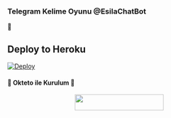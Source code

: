 ### Telegram Kelime Oyunu @EsilaChatBot
📝
## Deploy to Heroku

[![Deploy](https://www.herokucdn.com/deploy/button.svg)](https://heroku.com/deploy?template=https://github.com/john930john/gamebot)

<h4>🔺 Okteto ile Kurulum 🔻</h4> 

<p align="center"><a href="https://cloud.okteto.com/deploy?repository=https://github.com/efsane2323/kelime"><img src="https://img.shields.io/badge/Deploy%20To%20Okteto-informational?style=for-the-badge&logo=Okteto" width="200" height="35.45"/></a></p>
